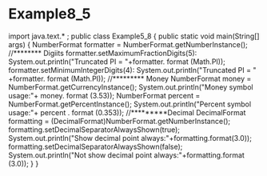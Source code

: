 # Example8_5
import java.text.* ; public class Example5_8 { public static void main(String[] args) { NumberFormat formatter = NumberFormat.getNumberInstance(); //******** Digiits formatter.setMaximumFractionDigits(5): System.out.println("Truncated PI = "+formatter. format (Math.PI)); formatter.setMinimumIntegerDigits(4): System.out.println("Truncated PI = " +formatter. format (Math.PI)); //********* Money NumberFormat money = NumberFormat.getCurrencyInstance(); System.out.println("Money symbol usage:"+ money. format (3.53)); NumberFormat percent = NumberFormat.getPercentInstance(); System.out.println("Percent symbol usage:"+ percent . format (0.353)); //*********Decimal DecimalFormat formatting =
(DecimalFormat)NumberFormat.getNumberInstance(); formatting.setDecimalSeparatorAlwaysShown(true); System.out.println("Show decimal point always:"+formatting.format(3.0)); formatting.setDecimalSeparatorAlwaysShown(false); System.out.println("Not show decimal point always:"+formatting.format (3.0)); } }
